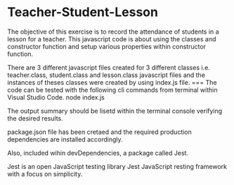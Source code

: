 # Teacher-Student-Lesson

The objective of this exercise is to record the attendance of students in a lesson for a teacher. This javascript code is about using the classes and constructor function and setup various properties within constructor function.

There are 3 different javascript files created for 3 different classes i.e. teacher.class, student.class and lesson.class javascript files and the instances of theses classes were created by using index.js file. === The code can be tested with the following cli commands from terminal within Visual Studio Code. node index.js

The output summary should be lisetd within the terminal console verifying the desired results.

package.json file has been cretaed and the required production dependencies are installed accordingly.

Also, included wihin devDependencies, a package called Jest.

Jest is an open JavaScript testing library Jest JavaScript resting framework with a focus on simplicity.
